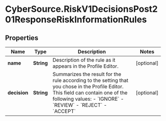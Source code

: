 # CyberSource.RiskV1DecisionsPost201ResponseRiskInformationRules

## Properties
Name | Type | Description | Notes
------------ | ------------- | ------------- | -------------
**name** | **String** | Description of the rule as it appears in the Profile Editor. | [optional] 
**decision** | **String** | Summarizes the result for the rule according to the setting that you chose in the Profile Editor. This field can contain one of the following values: - &#x60;IGNORE&#x60; - &#x60;REVIEW&#x60; - &#x60;REJECT&#x60; - &#x60;ACCEPT&#x60;  | [optional] 


